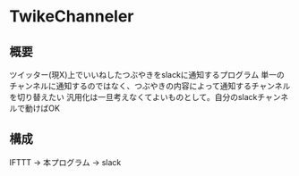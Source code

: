 # TwikeChanneler

## 概要
ツイッター(現X)上でいいねしたつぶやきをslackに通知するプログラム
単一のチャンネルに通知するのではなく、つぶやきの内容によって通知するチャンネルを切り替えたい
汎用化は一旦考えなくてよいものとして。自分のslackチャンネルで動けばOK

## 構成
IFTTT -> 本プログラム -> slack
